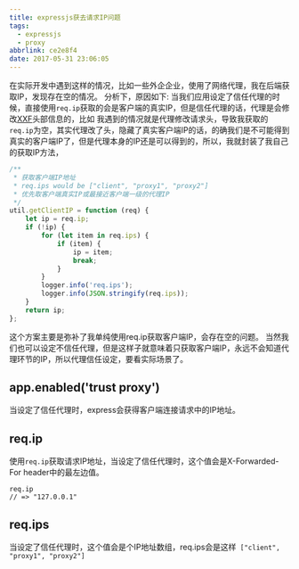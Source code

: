 ```yaml
---
title: expressjs获去请求IP问题
tags:
  - expressjs
  - proxy
abbrlink: ce2e8f4
date: 2017-05-31 23:06:05
---
```


在实际开发中遇到这样的情况，比如一些外企企业，使用了网络代理，我在后端获取IP，发现存在空的情况。
分析下，原因如下:
当我们应用设定了信任代理的时候，直接使用`req.ip`获取的会是客户端的真实IP，但是信任代理的话，代理是会修改[XXF](https://zh.wikipedia.org/zh-hans/X-Forwarded-For)头部信息的，比如
我遇到的情况就是代理修改请求头，导致我获取的`req.ip`为空，其实代理改了头，隐藏了真实客户端IP的话，的确我们是不可能得到真实的客户端IP了，但是代理本身的IP还是可以得到的，所以，我就封装了我自己的获取IP方法，

```javascript
/**
 * 获取客户端IP地址
 * req.ips would be ["client", "proxy1", "proxy2"]
 * 优先取客户端真实IP或最接近客户端一级的代理IP
 */
util.getClientIP = function (req) {
    let ip = req.ip;
    if (!ip) {
        for (let item in req.ips) {
            if (item) {
                ip = item;
                break;
            }
        }
        logger.info('req.ips');
        logger.info(JSON.stringify(req.ips));
    }
    return ip;
};
```
这个方案主要是弥补了我单纯使用req.ip获取客户端IP，会存在空的问题。
当然我们也可以设定不信任代理，但是这样子就意味着只获取客户端IP，永远不会知道代理环节的IP，所以代理信任设定，要看实际场景了。


## app.enabled('trust proxy')
当设定了信任代理时，express会获得客户端连接请求中的IP地址。

## req.ip

使用`req.ip`获取请求IP地址，当设定了信任代理时，这个值会是X-Forwarded-For header中的最左边值。
```
req.ip
// => "127.0.0.1"
```
## req.ips
当设定了信任代理时，这个值会是个IP地址数组，req.ips会是这样` ["client", "proxy1", "proxy2"]`

